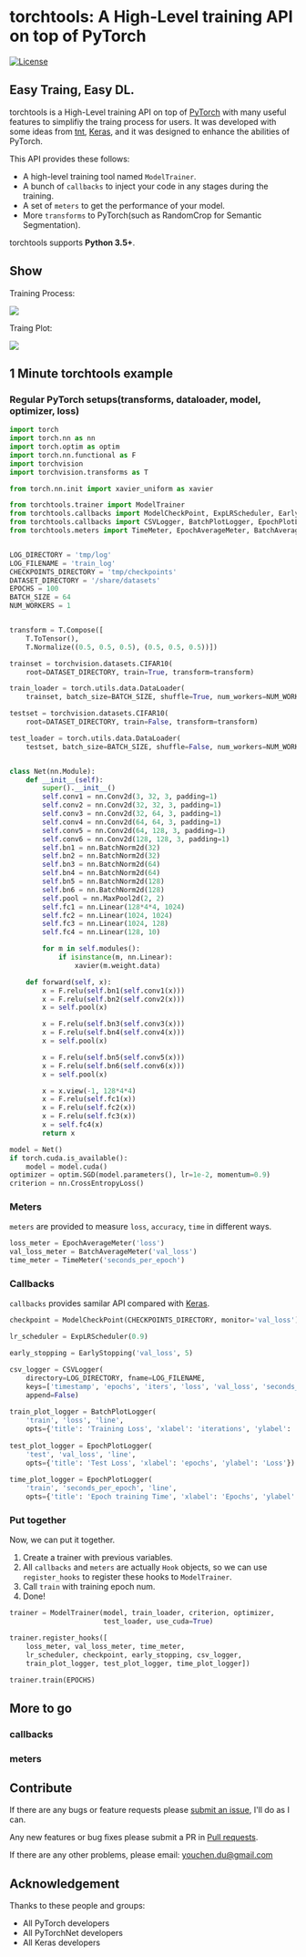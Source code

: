 # torchtools: A High-Level training API on top of PyTorch

[![License](https://img.shields.io/badge/License-BSD%203--Clause-blue.svg)](https://github.com/Time1ess/torchtools/blob/master/LICENSE)

## Easy Traing, Easy DL.

torchtools is a High-Level training API on top of [PyTorch](http://pytorch.org) with many useful features to simplifiy the traing process for users.
It was developed with some ideas from [tnt](https://github.com/pytorch/tnt), [Keras](https://github.com/fchollet/keras), and it was designed to enhance the abilities of PyTorch.

This API provides these follows:

* A high-level training tool named `ModelTrainer`.
* A bunch of `callbacks` to inject your code in any stages during the training.
* A set of `meters` to get the performance of your model.
* More `transforms` to PyTorch(such as RandomCrop for Semantic Segmentation).

torchtools supports **Python 3.5+**.

## Show

Training Process:

![](training_process.gif)

Traing Plot:

![](training_plot.gif)

## 1 Minute torchtools example

### Regular PyTorch setups(transforms, dataloader, model, optimizer, loss)

```Python
import torch
import torch.nn as nn
import torch.optim as optim
import torch.nn.functional as F
import torchvision
import torchvision.transforms as T

from torch.nn.init import xavier_uniform as xavier

from torchtools.trainer import ModelTrainer
from torchtools.callbacks import ModelCheckPoint, ExpLRScheduler, EarlyStopping
from torchtools.callbacks import CSVLogger, BatchPlotLogger, EpochPlotLogger
from torchtools.meters import TimeMeter, EpochAverageMeter, BatchAverageMeter


LOG_DIRECTORY = 'tmp/log'
LOG_FILENAME = 'train_log'
CHECKPOINTS_DIRECTORY = 'tmp/checkpoints'
DATASET_DIRECTORY = '/share/datasets'
EPOCHS = 100
BATCH_SIZE = 64
NUM_WORKERS = 1


transform = T.Compose([
    T.ToTensor(),
    T.Normalize((0.5, 0.5, 0.5), (0.5, 0.5, 0.5))])

trainset = torchvision.datasets.CIFAR10(
    root=DATASET_DIRECTORY, train=True, transform=transform)

train_loader = torch.utils.data.DataLoader(
    trainset, batch_size=BATCH_SIZE, shuffle=True, num_workers=NUM_WORKERS)

testset = torchvision.datasets.CIFAR10(
    root=DATASET_DIRECTORY, train=False, transform=transform)

test_loader = torch.utils.data.DataLoader(
    testset, batch_size=BATCH_SIZE, shuffle=False, num_workers=NUM_WORKERS)


class Net(nn.Module):
    def __init__(self):
        super().__init__()
        self.conv1 = nn.Conv2d(3, 32, 3, padding=1)
        self.conv2 = nn.Conv2d(32, 32, 3, padding=1)
        self.conv3 = nn.Conv2d(32, 64, 3, padding=1)
        self.conv4 = nn.Conv2d(64, 64, 3, padding=1)
        self.conv5 = nn.Conv2d(64, 128, 3, padding=1)
        self.conv6 = nn.Conv2d(128, 128, 3, padding=1)
        self.bn1 = nn.BatchNorm2d(32)
        self.bn2 = nn.BatchNorm2d(32)
        self.bn3 = nn.BatchNorm2d(64)
        self.bn4 = nn.BatchNorm2d(64)
        self.bn5 = nn.BatchNorm2d(128)
        self.bn6 = nn.BatchNorm2d(128)
        self.pool = nn.MaxPool2d(2, 2)
        self.fc1 = nn.Linear(128*4*4, 1024)
        self.fc2 = nn.Linear(1024, 1024)
        self.fc3 = nn.Linear(1024, 128)
        self.fc4 = nn.Linear(128, 10)

        for m in self.modules():
            if isinstance(m, nn.Linear):
                xavier(m.weight.data)

    def forward(self, x):
        x = F.relu(self.bn1(self.conv1(x)))  
        x = F.relu(self.bn2(self.conv2(x)))  
        x = self.pool(x)  

        x = F.relu(self.bn3(self.conv3(x)))  
        x = F.relu(self.bn4(self.conv4(x)))  
        x = self.pool(x)  

        x = F.relu(self.bn5(self.conv5(x))) 
        x = F.relu(self.bn6(self.conv6(x))) 
        x = self.pool(x)  

        x = x.view(-1, 128*4*4)
        x = F.relu(self.fc1(x))
        x = F.relu(self.fc2(x))
        x = F.relu(self.fc3(x))
        x = self.fc4(x)
        return x

model = Net()
if torch.cuda.is_available():
    model = model.cuda()
optimizer = optim.SGD(model.parameters(), lr=1e-2, momentum=0.9)
criterion = nn.CrossEntropyLoss()
```

### Meters

`meters` are provided to measure `loss`, `accuracy`, `time` in different ways.

```Python
loss_meter = EpochAverageMeter('loss')
val_loss_meter = BatchAverageMeter('val_loss')
time_meter = TimeMeter('seconds_per_epoch')
```

### Callbacks

`callbacks` provides samilar API compared with [Keras](https://github.com/fchollet/keras).

```Python
checkpoint = ModelCheckPoint(CHECKPOINTS_DIRECTORY, monitor='val_loss')

lr_scheduler = ExpLRScheduler(0.9)

early_stopping = EarlyStopping('val_loss', 5)

csv_logger = CSVLogger(
	directory=LOG_DIRECTORY, fname=LOG_FILENAME,
	keys=['timestamp', 'epochs', 'iters', 'loss', 'val_loss', 'seconds_per_epoch'],
	append=False)
	
train_plot_logger = BatchPlotLogger(
    'train', 'loss', 'line',
    opts={'title': 'Training Loss', 'xlabel': 'iterations', 'ylabel': 'Loss'})
                                   
test_plot_logger = EpochPlotLogger(
    'test', 'val_loss', 'line',
    opts={'title': 'Test Loss', 'xlabel': 'epochs', 'ylabel': 'Loss'})
    
time_plot_logger = EpochPlotLogger(
    'train', 'seconds_per_epoch', 'line',
    opts={'title': 'Epoch training Time', 'xlabel': 'Epochs', 'ylabel': 'Seconds'})
```

### Put together

Now, we can put it together.

1. Create a trainer with previous variables.
2. All `callbacks` and `meters` are actually `Hook` objects, so we can use `register_hooks` to register these hooks to `ModelTrainer`.
3. Call `train` with training epoch num.
4. Done!

```Python
trainer = ModelTrainer(model, train_loader, criterion, optimizer,
                       test_loader, use_cuda=True)

trainer.register_hooks([
    loss_meter, val_loss_meter, time_meter,
    lr_scheduler, checkpoint, early_stopping, csv_logger,
    train_plot_logger, test_plot_logger, time_plot_logger])

trainer.train(EPOCHS)
```

## More to go

### callbacks

### meters


## Contribute

If there are any bugs or feature requests please [submit an issue](https://github.com/Time1ess/torchtools/issues/new), I'll do as I can.

Any new features or bug fixes please submit a PR in [Pull requests](https://github.com/Time1ess/torchtools/pulls).

If there are any other problems, please email: <a href="mailto:youche.du@gmail.com">youchen.du@gmail.com</a>

## Acknowledgement

Thanks to these people and groups:

* All PyTorch developers
* All PyTorchNet developers
* All Keras developers
